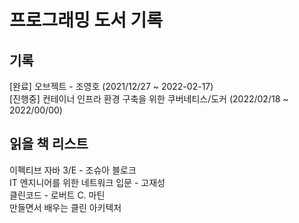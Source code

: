 # 프로그래밍 도서 기록

## 기록
[완료] 오브젝트 - 조영호 (2021/12/27 ~ 2022-02-17)<br>
[진행중] 컨테이너 인프라 환경 구축을 위한 쿠버네티스/도커 (2022/02/18 ~ 2022/00/00)

## 읽을 책 리스트
이펙티브 자바 3/E - 조슈아 블로크 <br>
IT 엔지니어를 위한 네트워크 입문 - 고재성<br>
클린코드 - 로버트 C. 마틴<br>
만들면서 배우는 클린 아키텍처<br>
